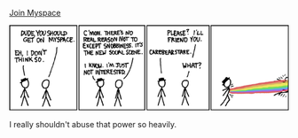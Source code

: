 [Join Myspace](https://xkcd.com/146)

![Join Myspace](./random_comic.png)

I really shouldn't abuse that power so heavily.

